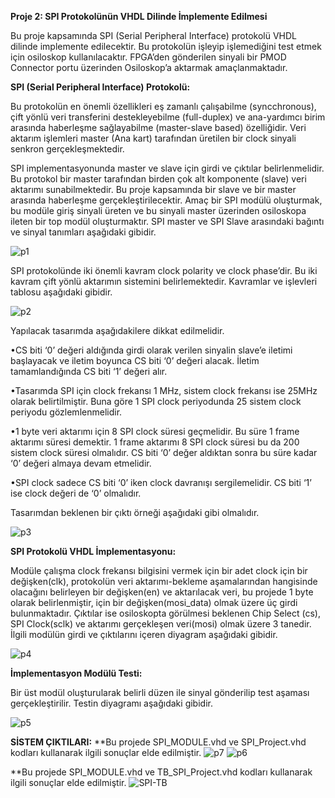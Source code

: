 **Proje 2: SPI Protokolünün VHDL Dilinde İmplemente Edilmesi**

Bu proje kapsamında SPI (Serial Peripheral Interface) protokolü VHDL dilinde implemente edilecektir. Bu protokolün işleyip işlemediğini test etmek için osiloskop kullanılacaktır. FPGA’den gönderilen sinyali bir PMOD Connector portu üzerinden Osiloskop’a aktarmak amaçlanmaktadır.
	
**SPI (Serial Peripheral Interface) Protokolü:**

Bu protokolün en önemli özellikleri eş zamanlı çalışabilme (syncchronous), çift yönlü veri transferini destekleyebilme (full-duplex) ve ana-yardımcı birim arasında haberleşme sağlayabilme (master-slave based) özelliğidir. Veri aktarım işlemleri master (Ana kart) tarafından üretilen bir clock sinyali senkron gerçekleşmektedir.

SPI implementasyonunda master ve slave için girdi ve çıktılar belirlenmelidir. Bu protokol bir master tarafından birden çok alt komponente (slave) veri aktarımı sunabilmektedir. Bu proje kapsamında bir slave ve bir master arasında haberleşme gerçekleştirilecektir. Amaç bir SPI modülü oluşturmak, bu modüle giriş sinyali üreten ve bu sinyali master üzerinden osiloskopa ileten bir top modül oluşturmaktır. SPI master ve SPI Slave arasındaki bağıntı ve sinyal tanımları aşağıdaki gibidir. 

![p1](https://user-images.githubusercontent.com/57804784/132985955-175a7a65-130a-45fe-b985-0cc4179a1aae.png)

SPI protokolünde iki önemli kavram clock polarity ve clock phase’dir. Bu iki kavram çift yönlü aktarımın sistemini belirlemektedir. Kavramlar ve işlevleri tablosu aşağıdaki gibidir. 

![p2](https://user-images.githubusercontent.com/57804784/132985994-8b69a2e2-df16-427c-b964-20f707dcbd51.PNG)

Yapılacak tasarımda aşağıdakilere dikkat edilmelidir.

•CS biti ‘0’ değeri aldığında girdi olarak verilen sinyalin slave’e iletimi başlayacak ve iletim boyunca CS biti ‘0’ değeri alacak. İletim tamamlandığında CS biti ‘1’ değeri alır.  

•Tasarımda SPI için clock frekansı 1 MHz, sistem clock frekansı ise 25MHz olarak belirtilmiştir. Buna göre 1 SPI clock periyodunda 25 sistem clock periyodu gözlemlenmelidir. 

•1 byte veri aktarımı için 8 SPI clock süresi geçmelidir. Bu süre 1 frame aktarımı süresi demektir. 1 frame aktarımı 8 SPI clock süresi bu da 200 sistem clock süresi olmalıdır. CS biti ‘0’ değer aldıktan sonra bu süre kadar ‘0’ değeri almaya devam etmelidir.  

•SPI clock sadece CS biti ‘0’ iken clock davranışı sergilemelidir. CS biti ‘1’ ise clock değeri de ‘0’ olmalıdır.  

Tasarımdan beklenen bir çıktı örneği aşağıdaki gibi olmalıdır. 

![p3](https://user-images.githubusercontent.com/57804784/132986138-86abcef5-b555-4aa4-94c0-fc3838338c83.png)


**SPI Protokolü VHDL İmplementasyonu:**

Modüle çalışma clock frekansı bilgisini vermek için bir adet clock için bir değişken(clk), protokolün veri aktarımı-bekleme aşamalarından hangisinde olacağını belirleyen bir değişken(en) ve aktarılacak veri, bu projede 1 byte olarak belirlenmiştir, için bir değişken(mosi_data) olmak üzere üç girdi bulunmaktadır. Çıktılar ise osiloskopta görülmesi beklenen Chip Select (cs), SPI Clock(sclk) ve aktarımı gerçekleşen veri(mosi) olmak üzere 3 tanedir. İlgili modülün girdi ve çıktılarını içeren diyagram aşağıdaki gibidir.

![p4](https://user-images.githubusercontent.com/57804784/132986211-6128f06c-4f9f-4da0-8aa0-142d67a1650d.png)

 **İmplementasyon Modülü Testi:**

Bir üst modül oluşturularak belirli düzen ile sinyal gönderilip test aşaması gerçekleştirilir. Testin diyagramı aşağıdaki gibidir. 

![p5](https://user-images.githubusercontent.com/57804784/132986313-6a39b4e4-a376-4b6c-a0b6-59546150ea19.png)

**SİSTEM ÇIKTILARI:**
**Bu projede SPI_MODULE.vhd ve SPI_Project.vhd kodları kullanarak ilgili sonuçlar elde edilmiştir. 
![p7](https://user-images.githubusercontent.com/57804784/132986372-2acf83ad-4c33-44d8-923b-a819a2fa0189.jpg)
![p6](https://user-images.githubusercontent.com/57804784/132986374-6dd5c9e7-c706-413a-83dd-a8dbc143c02b.png)

**Bu projede SPI_MODULE.vhd ve TB_SPI_Project.vhd kodları kullanarak ilgili sonuçlar elde edilmiştir. 
![SPI-TB](https://user-images.githubusercontent.com/57804784/132987395-6ee3bafb-98e7-4cf2-861a-c552e47500b2.PNG)
